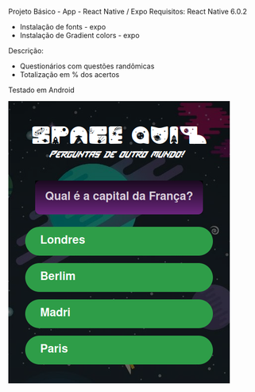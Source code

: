 Projeto Básico - App - React Native / Expo
Requisitos:
React Native 6.0.2
 - Instalação de fonts - expo
 - Instalação de Gradient colors - expo

 Descrição: 
  - Questionários com questões randômicas
  - Totalização em % dos acertos

  Testado em Android

![alt text](image.png)
